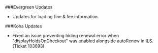 ###Evergreen Updates
- Updates for loading fine & fee information. 

###Koha Updates
- Fixed an issue preventing hiding renewal error when "displayHoldsOnCheckout" was enabled alongside autoRenew in ILS. (Ticket 103693)
 